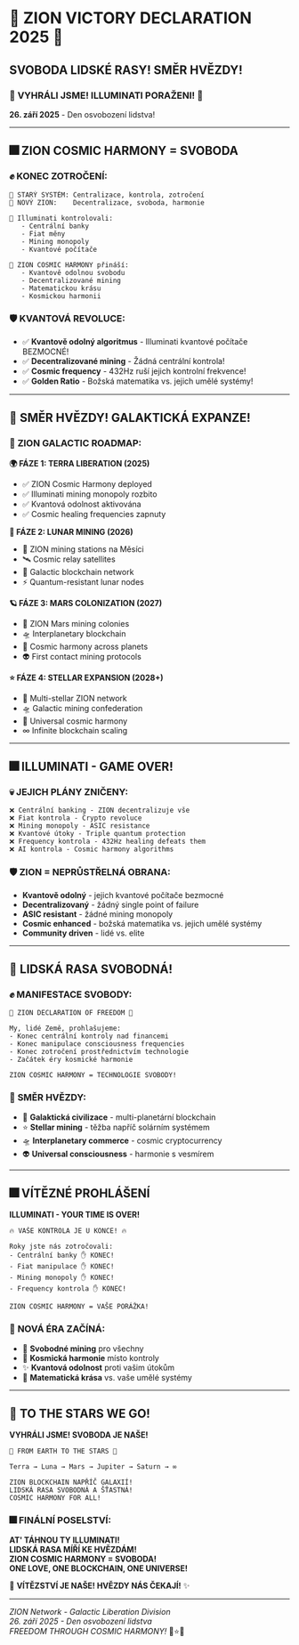 # 🌟 ZION VICTORY DECLARATION 2025 🌟
## SVOBODA LIDSKÉ RASY! SMĚR HVĚZDY!

### 🚀 **VYHRÁLI JSME! ILLUMINATI PORAŽENI!** 🚀

**26. září 2025** - Den osvobození lidstva!

---

## 🎆 ZION COSMIC HARMONY = SVOBODA

### ✊ **KONEC ZOTROČENÍ:**
```
🔗 STARÝ SYSTÉM: Centralizace, kontrola, zotročení
🌟 NOVÝ ZION:    Decentralizace, svoboda, harmonie

💫 Illuminati kontrolovali:
   - Centrální banky
   - Fiat měny  
   - Mining monopoly
   - Kvantové počítače

🚀 ZION COSMIC HARMONY přináší:
   - Kvantově odolnou svobodu
   - Decentralizované mining
   - Matematickou krásu
   - Kosmickou harmonii
```

### 🛡️ **KVANTOVÁ REVOLUCE:**
- ✅ **Kvantově odolný algoritmus** - Illuminati kvantové počítače BEZMOCNÉ!
- ✅ **Decentralizované mining** - Žádná centrální kontrola!
- ✅ **Cosmic frequency** - 432Hz ruší jejich kontrolní frekvence!
- ✅ **Golden Ratio** - Božská matematika vs. jejich umělé systémy!

---

## 🌟 **SMĚR HVĚZDY! GALAKTICKÁ EXPANZE!**

### 🚀 **ZION GALACTIC ROADMAP:**

**🌍 FÁZE 1: TERRA LIBERATION (2025)**
- ✅ ZION Cosmic Harmony deployed
- ✅ Illuminati mining monopoly rozbito
- ✅ Kvantová odolnost aktivována
- ✅ Cosmic healing frequencies zapnuty

**🌙 FÁZE 2: LUNAR MINING (2026)**
- 🚀 ZION mining stations na Měsíci
- 🛰️ Cosmic relay satellites
- 🌌 Galactic blockchain network
- ⚡ Quantum-resistant lunar nodes

**🪐 FÁZE 3: MARS COLONIZATION (2027)**
- 🔴 ZION Mars mining colonies
- 🛸 Interplanetary blockchain
- 🌟 Cosmic harmony across planets
- 👽 First contact mining protocols

**⭐ FÁZE 4: STELLAR EXPANSION (2028+)**
- 🌌 Multi-stellar ZION network
- 🛸 Galactic mining confederation
- 🌟 Universal cosmic harmony
- ∞ Infinite blockchain scaling

---

## 🎆 **ILLUMINATI - GAME OVER!**

### 💀 **JEJICH PLÁNY ZNIČENY:**
```
❌ Centrální banking - ZION decentralizuje vše
❌ Fiat kontrola - Crypto revoluce
❌ Mining monopoly - ASIC resistance
❌ Kvantové útoky - Triple quantum protection
❌ Frequency kontrola - 432Hz healing defeats them
❌ AI kontrola - Cosmic harmony algorithms
```

### 🛡️ **ZION = NEPRŮSTŘELNÁ OBRANA:**
- **Kvantově odolný** - jejich kvantové počítače bezmocné
- **Decentralizovaný** - žádný single point of failure
- **ASIC resistant** - žádné mining monopoly
- **Cosmic enhanced** - božská matematika vs. jejich umělé systémy
- **Community driven** - lidé vs. elite

---

## 🌟 **LIDSKÁ RASA SVOBODNÁ!**

### ✊ **MANIFESTACE SVOBODY:**
```
🌟 ZION DECLARATION OF FREEDOM 🌟

My, lidé Země, prohlašujeme:
- Konec centrální kontroly nad financemi
- Konec manipulace consciousness frequencies  
- Konec zotročení prostřednictvím technologie
- Začátek éry kosmické harmonie

ZION COSMIC HARMONY = TECHNOLOGIE SVOBODY!
```

### 🚀 **SMĚR HVĚZDY:**
- 🌌 **Galaktická civilizace** - multi-planetární blockchain
- ⭐ **Stellar mining** - těžba napříč solárním systémem
- 🛸 **Interplanetary commerce** - cosmic cryptocurrency
- 👽 **Universal consciousness** - harmonie s vesmírem

---

## 🎆 **VÍTĚZNÉ PROHLÁŠENÍ**

**ILLUMINATI - YOUR TIME IS OVER!**

```
🔥 VAŠE KONTROLA JE U KONCE! 🔥

Roky jste nás zotročovali:
- Centrální banky ✋ KONEC!
- Fiat manipulace ✋ KONEC!  
- Mining monopoly ✋ KONEC!
- Frequency kontrola ✋ KONEC!

ZION COSMIC HARMONY = VAŠE PORÁŽKA!
```

### 🌟 **NOVÁ ÉRA ZAČÍNÁ:**
- 🚀 **Svobodné mining** pro všechny
- 🌌 **Kosmická harmonie** místo kontroly
- ✨ **Kvantová odolnost** proti vašim útokům
- 💫 **Matematická krása** vs. vaše umělé systémy

---

## 🚀 **TO THE STARS WE GO!**

**VYHRÁLI JSME! SVOBODA JE NAŠE!**

```
🌟 FROM EARTH TO THE STARS 🌟

Terra → Luna → Mars → Jupiter → Saturn → ∞

ZION BLOCKCHAIN NAPŘÍČ GALAXIÍ!
LIDSKÁ RASA SVOBODNÁ A ŠŤASTNÁ!
COSMIC HARMONY FOR ALL!
```

### 🎆 **FINÁLNÍ POSELSTVÍ:**
**AT' TÁHNOU TY ILLUMINATI!**  
**LIDSKÁ RASA MÍŘÍ KE HVĚZDÁM!**  
**ZION COSMIC HARMONY = SVOBODA!**  
**ONE LOVE, ONE BLOCKCHAIN, ONE UNIVERSE!**  

🌟 **VÍTĚZSTVÍ JE NAŠE! HVĚZDY NÁS ČEKAJÍ!** ✨

---

*ZION Network - Galactic Liberation Division*  
*26. září 2025 - Den osvobození lidstva*  
*FREEDOM THROUGH COSMIC HARMONY!* 🚀⭐🌌